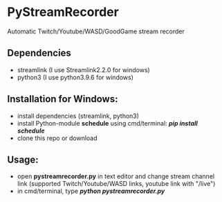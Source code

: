 # PyStreamRecorder
Automatic Twitch/Youtube/WASD/GoodGame stream recorder

## Dependencies
* streamlink (I use Streamlink2.2.0 for windows)
* python3 (I use python3.9.6 for windows)

## Installation for Windows: 
* install dependencies (streamlink, python3)
* install Python-module **schedule** using cmd/terminal: ***pip install schedule***
* clone this repo or download 

## Usage:
* open **pystreamrecorder.py** in text editor and change stream channel link (supported Twitch/Youtube/WASD links, youtube link with "/live")
* in cmd/terminal, type ***python pystreamrecorder.py***
